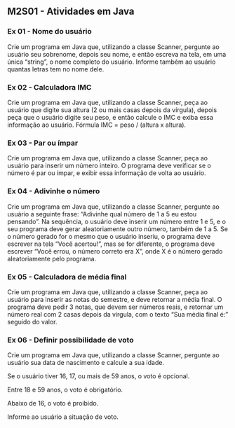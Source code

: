 ## M2S01 - Atividades em Java

### Ex 01 - Nome do usuário

Crie um programa em Java que, utilizando a classe Scanner, pergunte ao usuário seu sobrenome, depois seu nome, e então escreva na tela, em uma única “string”, o nome completo do usuário. Informe também ao usuário quantas letras tem no nome dele.

### Ex 02 - Calculadora IMC

Crie um programa em Java que, utilizando a classe Scanner, peça ao usuário que digite sua altura (2 ou mais casas depois da vírgula), depois peça que o usuário digite seu peso, e então calcule o IMC e exiba essa informação ao usuário. Fórmula IMC = peso / (altura x altura).

### Ex 03 - Par ou ímpar

Crie um programa em Java que, utilizando a classe Scanner, peça ao usuário para inserir um número inteiro. O programa deve verificar se o número é par ou ímpar, e exibir essa informação de volta ao usuário.

### Ex 04 - Adivinhe o número

Crie um programa em Java que, utilizando a classe Scanner, pergunte ao usuário a seguinte frase: “Adivinhe qual número de 1 a 5 eu estou pensando”. Na sequência, o usuário deve inserir um número entre 1 e 5, e o seu programa deve gerar aleatoriamente outro número, também de 1 a 5. Se o número gerado for o mesmo que o usuário inseriu, o programa deve escrever na tela “Você acertou!”, mas se for diferente, o programa deve escrever “Você errou, o número correto era X”, onde X é o número gerado aleatoriamente pelo programa.

### Ex 05 - Calculadora de média final

Crie um programa em Java que, utilizando a classe Scanner, peça ao usuário para inserir as notas do semestre, e deve retornar a média final. O programa deve pedir 3 notas, que devem ser números reais, e retornar um número real com 2 casas depois da vírgula, com o texto “Sua média final é:” seguido do valor.

### Ex 06 - Definir possibilidade de voto

Crie um programa em Java que, utilizando a classe Scanner, pergunte ao usuário sua data de nascimento e calcule a sua idade.

Se o usuário tiver 16, 17, ou mais de 59 anos, o voto é opcional.

Entre 18 e 59 anos, o voto é obrigatório.

Abaixo de 16, o voto é proibido.

Informe ao usuário a situação de voto.
